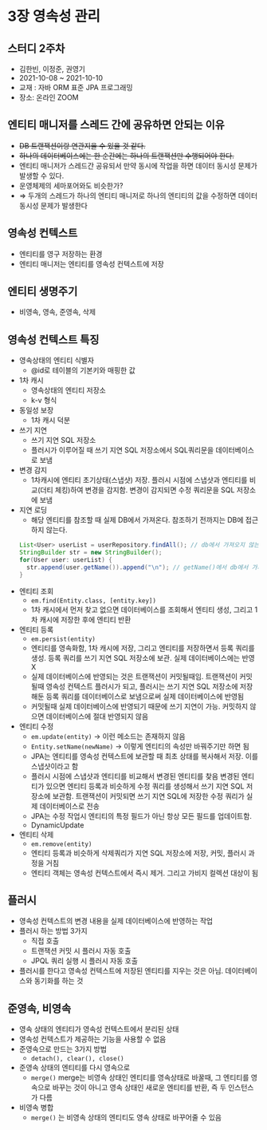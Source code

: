 # 3장 영속성 관리

## 스터디 2주차

- 김한빈, 이정준, 권영기
- 2021-10-08 ~ 2021-10-10
- 교재 : 자바 ORM 표준 JPA 프로그래밍
- 장소: 온라인 ZOOM

## 엔티티 매니저를 스레드 간에 공유하면 안되는 이유

- ~~DB 트랜잭션이랑 연관지을 수 있을 것 같다.~~
- ~~하나의 데이터베이스에는 한 순간에는 하나의 트랜잭션만 수행되어야 한다.~~
- 엔티티 매니저가 스레드간 공유되서 만약 동시에 작업을 하면 데이터 동시성 문제가 발생할 수 있다.
- 운영체제의 세마포어와도 비슷한가?
- ⇒ 두개의 스레드가 하나의 엔티티 매니저로 하나의 엔티티의 값을 수정하면 데이터 동시성 문제가 발생한다

## 영속성 컨텍스트

- 엔티티를 영구 저장하는 환경
- 엔티티 매니저는 엔티티를 영속성 컨텍스트에 저장

## 엔티티 생명주기

- 비영속, 영속, 준영속, 삭제

## 영속성 컨텍스트 특징

- 영속상태의 엔티티 식별자
  - @id로 테이블의 기본키와 매핑한 값
- 1차 캐시
  - 영속상태의 엔티티 저장소
  - k-v 형식
- 동일성 보장
  - 1차 캐시 덕분
- 쓰기 지연
  - 쓰기 지연 SQL 저장소
  - 플러시가 이루어질 때 쓰기 지연 SQL 저장소에서 SQL쿼리문을 데이터베이스로 보냄
- 변경 감지
  - 1차캐시에 엔티티 초기상태(스냅샷) 저장. 플러시 시점에 스냅샷과 엔티티를 비교(더티 체킹)하여 변경을 감지함. 변경이 감지되면 수정 쿼리문을 SQL 저장소에 보냄
- 지연 로딩
  - 해당 엔티티를 참조할 때 실제 DB에서 가져온다. 참조하기 전까지는 DB에 접근하지 않는다.
  ```java
  List<User> userList = userRepository.findAll(); // db에서 가져오지 않는다.
  StringBuilder str = new StringBuilder();
  for(User user: userList) {
    str.append(user.getName()).append("\n"); // getName()에서 db에서 가져온다.
  }
  ```
- 엔티티 조회
  - `em.find(Entity.class, [entity.key])`
  - 1차 캐시에서 먼저 찾고 없으면 데이터베이스를 조회해서 엔티티 생성, 그리고 1차 캐시에 저장한 후에 엔티티 반환
- 엔티티 등록
  - `em.persist(entity)`
  - 엔티티를 영속화함, 1차 캐시에 저장, 그리고 엔티티를 저장하면서 등록 쿼리를 생성. 등록 쿼리를 쓰기 지연 SQL 저장소에 보관. 실제 데이터베이스에는 반영X
  - 실제 데이터베이스에 반영되는 것은 트랜잭션이 커밋될때임. 트랜잭션이 커밋될때 영속성 컨텍스트 플러시가 되고, 플러시는 쓰기 지연 SQL 저장소에 저장해둔 등록 쿼리를 데이터베이스로 보냄으로써 실제 데이터베이스에 반영됨
  - 커밋될때 실제 데이터베이스에 반영되기 때문에 쓰기 지연이 가능. 커밋하지 않으면 데이터베이스에 절대 반영되지 않음
- 엔티티 수정
  - `em.update(entity)` → 이런 메소드는 존재하지 않음
  - `Entity.setName(newName)` → 이렇게 엔티티의 속성만 바꿔주기만 하면 됨
  - JPA는 엔티티를 영속성 컨텍스트에 보관할 때 최초 상태를 복사해서 저장. 이를 스냅샷이라고 함
  - 플러시 시점에 스냅샷과 엔티티를 비교해서 변경된 엔티티를 찾음 변경된 엔티티가 있으면 엔티티 등록과 비슷하게 수정 쿼리를 생성해서 쓰기 지연 SQL 저장소에 보관함. 트랜잭션이 커밋되면 쓰기 지연 SQL에 저장한 수정 쿼리가 실제 데이터베이스로 전송
  - JPA는 수정 작업시 엔티티의 특정 필드가 아닌 항상 모든 필드를 업데이트함.
  - DynamicUpdate
- 엔티티 삭제
  - `em.remove(entity)`
  - 엔티티 등록과 비슷하게 삭제쿼리가 지연 SQL 저장소에 저장, 커밋, 플러시 과정을 거침
  - 엔티티 객체는 영속성 컨텍스트에서 즉시 제거. 그리고 가비지 컬렉션 대상이 됨

## 플러시

- 영속성 컨텍스트의 변경 내용을 실제 데이터베이스에 반영하는 작업
- 플러시 하는 방법 3가지
  - 직접 호출
  - 트랜잭션 커밋 시 플러시 자동 호출
  - JPQL 쿼리 실행 시 플러시 자동 호출
- 플러시를 한다고 영속성 컨텍스트에 저장된 엔티티를 지우는 것은 아님. 데이터베이스와 동기화를 하는 것

## 준영속, 비영속

- 영속 상태의 엔티티가 영속성 컨텍스트에서 분리된 상태
- 영속성 컨텍스트가 제공하는 기능을 사용할 수 없음
- 준영속으로 만드는 3가지 방법
  - `detach(), clear(), close()`
- 준영속 상태의 엔티티를 다시 영속으로
  - `merge()` merge는 비영속 상태인 엔티티를 영속상태로 바꿀때, 그 엔티티를 영속으로 바꾸는 것이 아니고 영속 상태인 새로운 엔티티를 반환, 즉 두 인스턴스가 다름
- 비영속 병합
  - `merge()` 는 비영속 상태의 엔티티도 영속 상태로 바꾸어줄 수 있음
